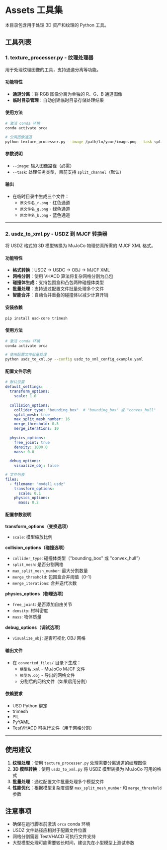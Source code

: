 # Assets 工具集

本目录包含用于处理 3D 资产和纹理的 Python 工具。

## 工具列表

### 1. texture_processer.py - 纹理处理器

用于处理纹理图像的工具，支持通道分离等功能。

#### 功能特性
- **通道分离**：将 RGB 图像分离为单独的 R、G、B 通道图像
- **临时目录管理**：自动创建临时目录存储处理结果

#### 使用方法

```bash
# 激活 conda 环境
conda activate orca

# 分离图像通道
python texture_processer.py --image /path/to/your/image.png --task split_channel
```

#### 参数说明
- `--image`: 输入图像路径（必需）
- `--task`: 处理任务类型，目前支持 `split_channel`（默认）

#### 输出
- 在临时目录中生成三个文件：
  - `原文件名_r.png` - 红色通道
  - `原文件名_g.png` - 绿色通道  
  - `原文件名_b.png` - 蓝色通道

---

### 2. usdz_to_xml.py - USDZ 到 MJCF 转换器

将 USDZ 格式的 3D 模型转换为 MuJoCo 物理仿真所需的 MJCF XML 格式。

#### 功能特性
- **格式转换**：USDZ → USDC → OBJ → MJCF XML
- **网格分割**：使用 VHACD 算法将复杂网格分割为凸包
- **碰撞体生成**：支持包围盒和凸包两种碰撞体类型
- **批量处理**：支持通过配置文件批量处理多个文件
- **智能合并**：自动合并重叠的碰撞体以减少计算开销

#### 安装依赖
```bash
pip install usd-core trimesh
```

#### 使用方法

```bash
# 激活 conda 环境
conda activate orca

# 使用配置文件批量处理
python usdz_to_xml.py --config usdz_to_xml_config_example.yaml
```

#### 配置文件示例

```yaml
# 默认设置
default_settings:
  transform_options:
    scale: 1.0
  
  collision_options:
    collider_type: "bounding_box"  # "bounding_box" 或 "convex_hull"
    split_mesh: true
    max_split_mesh_number: 16
    merge_threshold: 0.5
    merge_iterations: 10
  
  physics_options:
    free_joint: true
    density: 1000.0
    mass: 0.0
  
  debug_options:
    visualize_obj: false

# 文件列表
files:
  - filename: "model1.usdz"
    transform_options:
      scale: 0.1
    physics_options:
      mass: 0.2
```

#### 配置参数说明

**transform_options（变换选项）**
- `scale`: 模型缩放比例

**collision_options（碰撞选项）**
- `collider_type`: 碰撞体类型（"bounding_box" 或 "convex_hull"）
- `split_mesh`: 是否分割网格
- `max_split_mesh_number`: 最大分割数量
- `merge_threshold`: 包围盒合并阈值（0-1）
- `merge_iterations`: 合并迭代次数

**physics_options（物理选项）**
- `free_joint`: 是否添加自由关节
- `density`: 材料密度
- `mass`: 物体质量

**debug_options（调试选项）**
- `visualize_obj`: 是否可视化 OBJ 网格

#### 输出文件
- 在 `converted_files/` 目录下生成：
  - `模型名.xml` - MuJoCo MJCF 文件
  - `模型名.obj` - 导出的网格文件
  - 分割后的网格文件（如果启用分割）

#### 依赖要求
- USD Python 绑定
- trimesh
- PIL
- PyYAML
- TestVHACD 可执行文件（用于网格分割）

---

## 使用建议

1. **纹理处理**：使用 `texture_processer.py` 处理需要分离通道的纹理图像
2. **3D 模型转换**：使用 `usdz_to_xml.py` 将 USDZ 模型转换为 MuJoCo 可用的格式
3. **批量处理**：通过配置文件批量处理多个模型文件
4. **性能优化**：根据模型复杂度调整 `max_split_mesh_number` 和 `merge_threshold` 参数

## 注意事项

- 确保在运行脚本前激活 `orca` conda 环境
- USDZ 文件路径应相对于配置文件位置
- 网格分割需要 TestVHACD 可执行文件支持
- 大型模型处理可能需要较长时间，建议先在小型模型上测试参数
